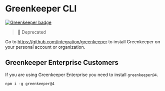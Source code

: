 # Greenkeeper CLI

[![Greenkeeper badge](https://badges.greenkeeper.io/greenkeeperio/cli.svg)](https://greenkeeper.io/)

> 🚨 Deprecated

Go to https://github.com/integration/greenkeeper to install Greenkeeper on your
personal account or organization.

## Greenkeeper Enterprise Customers

If you are using Greenkeeper Enterprise you need to install `greenkeeper@4`.

```
npm i -g greenkeeper@4
```
